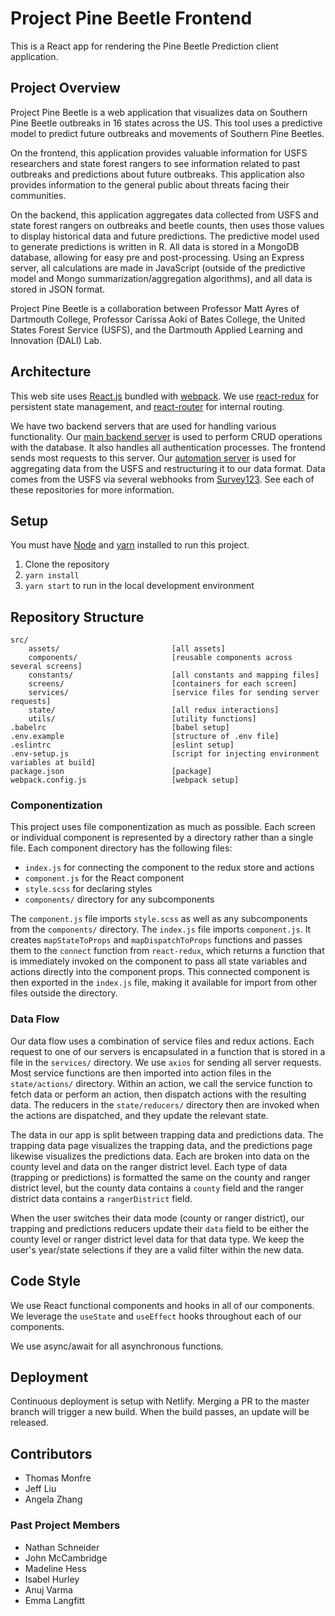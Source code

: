# Project Pine Beetle Frontend

This is a React app for rendering the Pine Beetle Prediction client application.

## Project Overview

Project Pine Beetle is a web application that visualizes data on Southern Pine Beetle outbreaks in 16 states across the US. This tool uses a predictive model to predict future outbreaks and movements of Southern Pine Beetles.

On the frontend, this application provides valuable information for USFS researchers and state forest rangers to see information related to past outbreaks and predictions about future outbreaks. This application also provides information to the general public about threats facing their communities.

On the backend, this application aggregates data collected from USFS and state forest rangers on outbreaks and beetle counts, then uses those values to display historical data and future predictions. The predictive model used to generate predictions is written in R. All data is stored in a MongoDB database, allowing for easy pre and post-processing. Using an Express server, all calculations are made in JavaScript (outside of the predictive model and Mongo summarization/aggregation algorithms), and all data is stored in JSON format.

Project Pine Beetle is a collaboration between Professor Matt Ayres of Dartmouth College, Professor Carissa Aoki of Bates College, the United States Forest Service (USFS), and the Dartmouth Applied Learning and Innovation (DALI) Lab.

## Architecture

This web site uses [React.js](https://reactjs.org/) bundled with [webpack](https://webpack.js.org/). We use [react-redux](https://react-redux.js.org/) for persistent state management, and [react-router](https://reactrouter.com/) for internal routing.

We have two backend servers that are used for handling various functionality. Our [main backend server](https://github.com/dali-lab/pine-beetle-backend) is used to perform CRUD operations with the database. It also handles all authentication processes. The frontend sends most requests to this server. Our [automation server](https://github.com/dali-lab/pine-beetle-automation) is used for aggregating data from the USFS and restructuring it to our data format. Data comes from the USFS via several webhooks from [Survey123](https://survey123.arcgis.com/). See each of these repositories for more information.

## Setup

You must have [Node](https://nodejs.org) and [yarn](https://yarnpkg.com/) installed to run this project.

1. Clone the repository
2. `yarn install`
3. `yarn start` to run in the local development environment

## Repository Structure

```
src/
	assets/							[all assets]
	components/						[reusable components across several screens]
	constants/						[all constants and mapping files]
	screens/						[containers for each screen]
	services/						[service files for sending server requests]
	state/							[all redux interactions]
	utils/							[utility functions]
.babelrc							[babel setup]
.env.example						[structure of .env file]
.eslintrc							[eslint setup]
.env-setup.js						[script for injecting environment variables at build]
package.json						[package]
webpack.config.js					[webpack setup]
```

### Componentization

This project uses file componentization as much as possible. Each screen or individual component is represented by a directory rather than a single file. Each component directory has the following files:

- `index.js` for connecting the component to the redux store and actions
- `component.js` for the React component
- `style.scss` for declaring styles
- `components/` directory for any subcomponents

The `component.js` file imports `style.scss` as well as any subcomponents from the `components/` directory. The `index.js` file imports `component.js`. It creates `mapStateToProps` and `mapDispatchToProps` functions and passes them to the `connect` function from `react-redux`, which returns a function that is immediately invoked on the component to pass all state variables and actions directly into the component props. This connected component is then exported in the `index.js` file, making it available for import from other files outside the directory.

### Data Flow

Our data flow uses a combination of service files and redux actions. Each request to one of our servers is encapsulated in a function that is stored in a file in the `services/` directory. We use `axios` for sending all server requests. Most service functions are then imported into action files in the `state/actions/` directory. Within an action, we call the service function to fetch data or perform an action, then dispatch actions with the resulting data. The reducers in the `state/reducers/` directory then are invoked when the actions are dispatched, and they update the relevant state.

The data in our app is split between trapping data and predictions data. The trapping data page visualizes the trapping data, and the predictions page likewise visualizes the predictions data. Each are broken into data on the county level and data on the ranger district level. Each type of data (trapping or predictions) is formatted the same on the county and ranger district level, but the county data contains a `county` field and the ranger district data contains a `rangerDistrict` field.

When the user switches their data mode (county or ranger district), our trapping and predictions reducers update their `data` field to be either the county level or ranger district level data for that data type. We keep the user's year/state selections if they are a valid filter within the new data.

## Code Style

We use React functional components and hooks in all of our components. We leverage the `useState` and `useEffect` hooks throughout each of our components.

We use async/await for all asynchronous functions.

## Deployment

Continuous deployment is setup with Netlify. Merging a PR to the master branch will trigger a new build. When the build passes, an update will be released.

## Contributors

- Thomas Monfre
- Jeff Liu
- Angela Zhang

### Past Project Members

- Nathan Schneider
- John McCambridge
- Madeline Hess
- Isabel Hurley
- Anuj Varma
- Emma Langfitt
